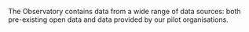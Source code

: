 The Observatory contains data from a wide range of data sources: both pre-existing open data and data provided by our pilot organisations.